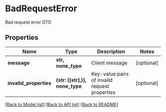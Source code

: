 # BadRequestError

Bad request error DTO

## Properties
Name | Type | Description | Notes
------------ | ------------- | ------------- | -------------
**message** | **str, none_type** | Client message | [optional] 
**invalid_properties** | **{str: ([str],)}, none_type** | Key-value pairs of invalid request properties | [optional] 

[[Back to Model list]](../README.md#documentation-for-models) [[Back to API list]](../README.md#documentation-for-api-endpoints) [[Back to README]](../README.md)


